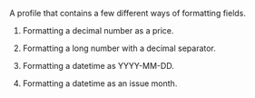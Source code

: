 A profile that contains a few different ways of formatting fields.

1. Formatting a decimal number as a price.

2. Formatting a long number with a decimal separator.

3. Formatting a datetime as YYYY-MM-DD.

4. Formatting a datetime as an issue month.
